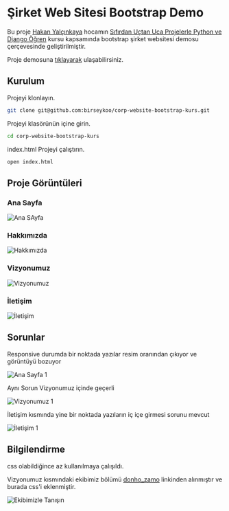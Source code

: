 # Şirket Web Sitesi Bootstrap Demo

Bu proje [Hakan Yalçınkaya](https://github.com/hakanyalcinkaya) hocamın [Sıfırdan Uçtan Uca Projelerle Python ve Django Öğren](https://www.udemy.com/course/full-stack-sifirdan-projelerle-uctan-uca-python-ve-django-egitimi/) kursu kapsamında bootstrap şirket websitesi demosu çerçevesinde geliştirilmiştir.

Proje demosuna [tıklayarak](https://main--cheery-longma-f3802b.netlify.app/) ulaşabilirsiniz.

## Kurulum

Projeyi klonlayın.

```bash
git clone git@github.com:birseykoo/corp-website-bootstrap-kurs.git
```

Projeyi klasörünün içine girin.

```bash
cd corp-website-bootstrap-kurs
```

index.html Projeyi çalıştırın.

```bash
open index.html
```

## Proje Görüntüleri

### Ana Sayfa

![Ana SAyfa](https://i.imgur.com/z4BfG99.jpeg)

### Hakkımızda

![Hakkımızda](https://i.imgur.com/NDwPsIa.jpeg)

### Vizyonumuz

![Vizyonumuz](https://i.imgur.com/J83X3td.jpeg)

### İletişim

![İletişim](https://i.imgur.com/NuWGkyr.png)

## Sorunlar

Responsive durumda bir noktada yazılar resim oranından çıkıyor ve görüntüyü bozuyor

![Ana Sayfa 1](https://i.imgur.com/Gzszb4Z.png)

Aynı Sorun Vizyonumuz içinde geçerli

![Vizyonumuz 1](https://i.imgur.com/lwf7Gjo.png)

İletişim kısmında yine bir noktada yazıların iç içe girmesi sorunu mevcut

![İletişim 1](https://i.imgur.com/tY8Ihp3.png)

## Bilgilendirme

css olabildiğince az kullanılmaya çalışıldı.

Vizyonumuz kısmındaki ekibimiz bölümü [donho_zamo](https://codepen.io/donho_zamo) linkinden alınmıştır ve burada css'i eklenmiştir.

![Ekibimizle Tanışın](https://i.imgur.com/WSVmpUe.png)
